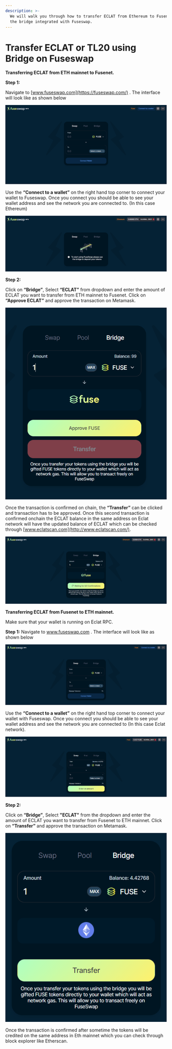 ```yaml
---
description: >-
  We will walk you through how to transfer ECLAT from Ethereum to Fusenet using
  the bridge integrated with Fuseswap.
---
```


# Transfer ECLAT or TL20 using Bridge on Fuseswap

**Transferring ECLAT from ETH mainnet to Fusenet.**

**Step 1:**

Navigate to [www.fuseswap.com](https://fuseswap.com/) . The interface will look like as shown below

![](../../.gitbook/assets/0%20%286%29.png)

Use the **“Connect to a wallet”** on the right hand top corner to connect your wallet to Fuseswap. Once you connect you should be able to see your wallet address and see the network you are connected to. \(In this case Ethereum\)

![](../../.gitbook/assets/1%20%289%29.png)

**Step 2:**

Click on **“Bridge”**, Select **“ECLAT”** from dropdown and enter the amount of ECLAT you want to transfer from ETH mainnet to Fusenet. Click on **“Approve ECLAT”** and approve the transaction on Metamask.

![](../../.gitbook/assets/2%20%289%29.png)

Once the transaction is confirmed on chain, the **“Transfer”** can be clicked and transaction has to be approved. Once this second transaction is confirmed onchain the ECLAT balance in the same address on Eclat network will have the updated balance of ECLAT which can be checked through [www.eclatscan.com](http://www.eclatscan.com/). 

![](../../.gitbook/assets/3%20%288%29.png)

**Transferring ECLAT from Fusenet to ETH mainnet.**

Make sure that your wallet is running on Eclat RPC.

**Step 1:** Navigate to www.fuseswap.com . The interface will look like as shown below

![](../../.gitbook/assets/4%20%289%29.png)

Use the **“Connect to a wallet”** on the right hand top corner to connect your wallet with Fuseswap. Once you connect you should be able to see your wallet address and see the network you are connected to \(In this case Eclat network\).

![](../../.gitbook/assets/5%20%286%29.png)

**Step 2:**

Click on **“Bridge”**, Select **"ECLAT"** from the dropdown and enter the amount of ECLAT you want to transfer from Fusenet to ETH mainnet. Click on **“Transfer”** and approve the transaction on Metamask.

![](../../.gitbook/assets/6%20%287%29.png)

Once the transaction is confirmed after sometime the tokens will be credited on the same address in Eth mainnet which you can check through block explorer like Etherscan.

